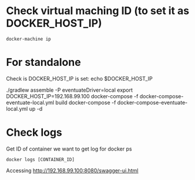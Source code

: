 # Check virtual maching ID (to set it as DOCKER_HOST_IP)
    docker-machine ip

# For standalone
Check is DOCKER_HOST_IP is set:
   echo $DOCKER_HOST_IP

./gradlew assemble -P eventuateDriver=local
export DOCKER_HOST_IP=192.168.99.100
docker-compose -f docker-compose-eventuate-local.yml build
docker-compose -f docker-compose-eventuate-local.yml up -d

# Check logs
Get ID of container we want to get log for
    docker ps

    docker logs [CONTAINER_ID]


Accessing
http://192.168.99.100:8080/swagger-ui.html
